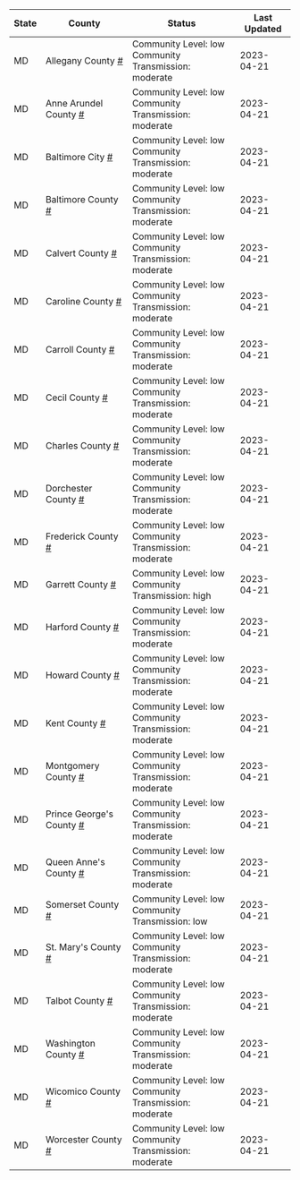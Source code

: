 State | County | Status | Last Updated
--- | --- | --- | --- 
MD | Allegany County <a href="#allegany_county">#</a> | <a name="allegany_county"></a>Community Level: low<br/>Community Transmission: moderate | 2023-04-21
MD | Anne Arundel County <a href="#anne_arundel_county">#</a> | <a name="anne_arundel_county"></a>Community Level: low<br/>Community Transmission: moderate | 2023-04-21
MD | Baltimore City <a href="#baltimore_city">#</a> | <a name="baltimore_city"></a>Community Level: low<br/>Community Transmission: moderate | 2023-04-21
MD | Baltimore County <a href="#baltimore_county">#</a> | <a name="baltimore_county"></a>Community Level: low<br/>Community Transmission: moderate | 2023-04-21
MD | Calvert County <a href="#calvert_county">#</a> | <a name="calvert_county"></a>Community Level: low<br/>Community Transmission: moderate | 2023-04-21
MD | Caroline County <a href="#caroline_county">#</a> | <a name="caroline_county"></a>Community Level: low<br/>Community Transmission: moderate | 2023-04-21
MD | Carroll County <a href="#carroll_county">#</a> | <a name="carroll_county"></a>Community Level: low<br/>Community Transmission: moderate | 2023-04-21
MD | Cecil County <a href="#cecil_county">#</a> | <a name="cecil_county"></a>Community Level: low<br/>Community Transmission: moderate | 2023-04-21
MD | Charles County <a href="#charles_county">#</a> | <a name="charles_county"></a>Community Level: low<br/>Community Transmission: moderate | 2023-04-21
MD | Dorchester County <a href="#dorchester_county">#</a> | <a name="dorchester_county"></a>Community Level: low<br/>Community Transmission: moderate | 2023-04-21
MD | Frederick County <a href="#frederick_county">#</a> | <a name="frederick_county"></a>Community Level: low<br/>Community Transmission: moderate | 2023-04-21
MD | Garrett County <a href="#garrett_county">#</a> | <a name="garrett_county"></a>Community Level: low<br/>Community Transmission: high | 2023-04-21
MD | Harford County <a href="#harford_county">#</a> | <a name="harford_county"></a>Community Level: low<br/>Community Transmission: moderate | 2023-04-21
MD | Howard County <a href="#howard_county">#</a> | <a name="howard_county"></a>Community Level: low<br/>Community Transmission: moderate | 2023-04-21
MD | Kent County <a href="#kent_county">#</a> | <a name="kent_county"></a>Community Level: low<br/>Community Transmission: moderate | 2023-04-21
MD | Montgomery County <a href="#montgomery_county">#</a> | <a name="montgomery_county"></a>Community Level: low<br/>Community Transmission: moderate | 2023-04-21
MD | Prince George's County <a href="#prince_george's_county">#</a> | <a name="prince_george's_county"></a>Community Level: low<br/>Community Transmission: moderate | 2023-04-21
MD | Queen Anne's County <a href="#queen_anne's_county">#</a> | <a name="queen_anne's_county"></a>Community Level: low<br/>Community Transmission: moderate | 2023-04-21
MD | Somerset County <a href="#somerset_county">#</a> | <a name="somerset_county"></a>Community Level: low<br/>Community Transmission: low | 2023-04-21
MD | St. Mary's County <a href="#st._mary's_county">#</a> | <a name="st._mary's_county"></a>Community Level: low<br/>Community Transmission: moderate | 2023-04-21
MD | Talbot County <a href="#talbot_county">#</a> | <a name="talbot_county"></a>Community Level: low<br/>Community Transmission: moderate | 2023-04-21
MD | Washington County <a href="#washington_county">#</a> | <a name="washington_county"></a>Community Level: low<br/>Community Transmission: moderate | 2023-04-21
MD | Wicomico County <a href="#wicomico_county">#</a> | <a name="wicomico_county"></a>Community Level: low<br/>Community Transmission: moderate | 2023-04-21
MD | Worcester County <a href="#worcester_county">#</a> | <a name="worcester_county"></a>Community Level: low<br/>Community Transmission: moderate | 2023-04-21
